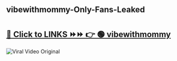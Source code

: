 
 ## vibewithmommy-Only-Fans-Leaked

# <h2><a href="https://clipsfans.com/vibewithmommy&ref=git">🔗 Click to LINKS ⏩⏩ 👉 🟢 vibewithmommy </a></h2>

<a href="https://clipsfans.com/vibewithmommy&ref=git" rel="nofollow" data-target="animated-image.originalLink"><img src="https://i.ibb.co.com/xMMVF88/686577567.gif" alt="Viral Video Original" style="max-width: 100%; display: inline-block;" data-target="animated-image.originalImage"></a>

